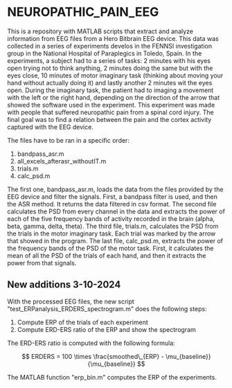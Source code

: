 # NEUROPATHIC_PAIN_EEG
This is a repository with MATLAB scripts that extract and analyze information from EEG files from a Hero Bitbrain EEG device. This data was collected in a series of experiments develos in the FENNSI investigation group in the National Hospital of Paraplegics in Toledo, Spain. In the experiments, a subject had to a series of tasks: 2 minutes with his eyes open trying not to think anything, 2 minutes doing the same but with the eyes close, 10 minutes of motor imaginary task (thinking about moving your hand without actually doing it) and lastly another 2 minutes wit the eyes open. During the imaginary task, the patient had to imaging a movement with the left or the right hand, depending on the direction of the arrow that showed the software used in the experiment.
This experiment was made with people that suffered neuropathic pain from a spinal cord injury. The final goal was to find a relation between the pain and the cortex activity captured with the EEG device.

The files have to be ran in a specific order:

1. bandpass_asr.m
2. all_excels_afterasr_withoutIT.m
3. trials.m
4. calc_psd.m

The first one, bandpass_asr.m, loads the data from the files provided by the EEG device and filter the signals. First, a bandpass filter is used, and then the ASR method. It returns the data filtered in csv format.
The second file calculates the PSD from every channel in the data and extracts the power of each of the five frequency bands of activity recorded in the brain (alpha, beta, gamma, delta, theta).
The third file, trials.m, calculates the PSD from the trials in the motor imaginary task. Each trial was marked by the arrow that showed in the program.
The last file, calc_psd.m, extracts the power of the frequency bands of the PSD of the motor task. First, it calculates the mean of all the PSD of the trials of each hand, and then it extracts the power from that signals.

## New additions 3-10-2024

With the processed EEG files, the new script "test_ERPanalysis_ERDERS_spectrogram.m" does the following steps:
1. Compute ERP of the trials of each experiment
2. Compute ERD-ERS ratio of the ERP and show the spectrogram

The ERD-ERS ratio is computed with the following formula:

$$
ERDERS = 100 \times \frac{smoothed\_{ERP} - \mu_{baseline}}{\mu_{baseline}}
$$

The MATLAB function "erp_bin.m" computes the ERP of the experiments.
